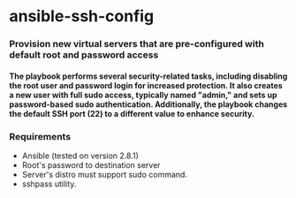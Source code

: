 # ansible-ssh-config
### Provision new virtual servers that are pre-configured with default root and password access
#### The playbook performs several security-related tasks, including disabling the root user and password login for increased protection. It also creates a new user with full sudo access, typically named "admin," and sets up password-based sudo authentication. Additionally, the playbook changes the default SSH port (22) to a different value to enhance security.

### Requirements
 - Ansible (tested on version 2.8.1)
 - Root's password to destination server
 - Server's distro must support sudo command.
 - sshpass utility.

